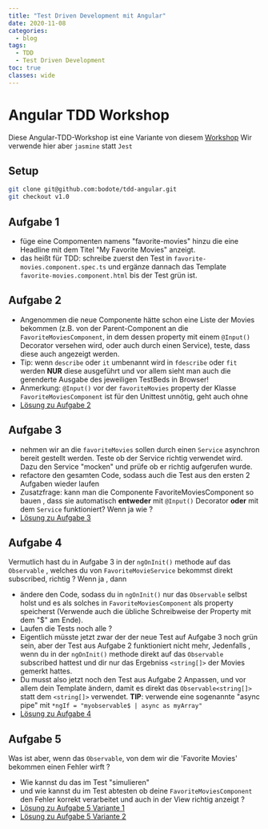 ```yaml
---
title: "Test Driven Development mit Angular"
date: 2020-11-08 
categories:
  - blog
tags:
  - TDD
  - Test Driven Development
toc: true
classes: wide
---
```

# Angular TDD Workshop
Diese Angular-TDD-Workshop ist eine Variante von diesem [Workshop](https://itnext.io/test-driven-development-in-an-angular-world-92c0c42a54d0)
Wir verwende hier aber `jasmine` statt `Jest`
## Setup
```bash
git clone git@github.com:bodote/tdd-angular.git 
git checkout v1.0
```
## Aufgabe 1
* füge eine Compomenten namens "favorite-movies" hinzu die eine Headline mit dem Titel "My Favorite Movies" anzeigt. 
* das heißt für TDD:  schreibe zuerst den Test  in `favorite-movies.component.spec.ts` und ergänze dannach das Template `favorite-movies.component.html` bis der Test grün ist.

## Aufgabe 2
* Angenommen die neue Componente hätte schon eine Liste der Movies bekommen (z.B. von der Parent-Component an die `FavoriteMoviesComponent`, in dem dessen property mit einem `@Input()` Decorator versehen wird, oder auch durch einen Service), teste, dass diese auch angezeigt werden.
* Tip: wenn  `describe` oder `it` umbenannt wird in  `fdescribe` oder `fit`  werden  **NUR** diese ausgeführt und vor allem sieht man auch die gerenderte Ausgabe des jeweiligen TestBeds in Browser!
* Anmerkung: `@Input()` vor der `favoriteMovies` property der Klasse `FavoriteMoviesComponent` ist für den Unittest unnötig, geht auch ohne
* [Lösung zu Aufgabe 2](https://github.com/bodote/tdd-angular/tree/v1.2)
## Aufgabe 3
* nehmen wir an die `favoriteMovies` sollen durch einen `Service` asynchron bereit gestellt werden. Teste ob der Service richtig verwendet wird. Dazu den Service "mocken" und prüfe ob er richtig aufgerufen wurde.
* refactore den gesamten Code, sodass auch die Test aus den ersten 2 Aufgaben wieder laufen
* Zusatzfrage: kann man die Componente FavoriteMoviesComponent so bauen , dass sie automatisch **entweder** mit `@Input()` Decorator **oder** mit dem `Service` funktioniert? Wenn ja wie ?
* [Lösung zu Aufgabe 3](https://github.com/bodote/tdd-angular/tree/v1.3)

## Aufgabe 4
Vermutlich hast du in Aufgabe 3 in der `ngOnInit()` methode auf das `Observable` , welches du von `FavoriteMovieService` bekommst direkt subscribed, richtig ?
Wenn ja , dann 
* ändere den Code, sodass du in `ngOnInit()` nur das `Observable` selbst holst und es als solches in `FavoriteMoviesComponent` als property speicherst (Verwende auch die übliche Schreibweise der Property mit dem "$" am Ende). 
* Laufen die Tests noch alle ?
* Eigentlich müsste jetzt zwar der der neue Test auf Aufgabe 3 noch grün sein, aber der Test aus Aufgabe 2 funktioniert nicht mehr, Jedenfalls , wenn du in der `ngOnInit()` methode direkt auf das `Observable` subscribed hattest und dir nur das Ergebniss `<string[]>` der Movies gemerkt hattes. 
* Du musst also jetzt noch den Test aus Aufgabe 2 Anpassen, und vor allem dein Template ändern, damit es direkt das `Observable<string[]>`  statt dem `<string[]>` verwendet. **TIP**: verwende eine sogenannte "async pipe" mit `*ngIf = "myobservable$ | async as myArray"`
* [Lösung zu Aufgabe 4](https://github.com/bodote/tdd-angular/tree/v1.4)
## Aufgabe 5
Was ist aber, wenn das `Observable`, von dem wir die 'Favorite Movies' bekommen einen Fehler wirft ?
* Wie kannst du das im Test "simulieren" 
* und wie kannst du im Test abtesten ob deine `FavoriteMoviesComponent` den Fehler korrekt verarbeitet und auch in der View richtig anzeigt ?
* [Lösung zu Aufgabe 5 Variante 1](https://github.com/bodote/tdd-angular/tree/v1.5.1)
* [Lösung zu Aufgabe 5 Variante 2](https://github.com/bodote/tdd-angular/tree/v1.5.2)

